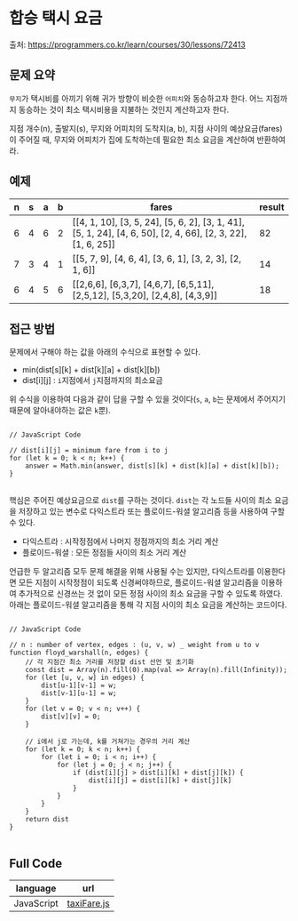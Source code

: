 # 합승 택시 요금

출처: https://programmers.co.kr/learn/courses/30/lessons/72413

## 문제 요약

`무지`가 택시비를 아끼기 위해 귀가 방향이 비슷한 `어피치`와 동승하고자 한다. 어느 지점까지 동승하는 것이 최소 택시비용을 지불하는 것인지 계산하고자 한다.

지점 개수(n), 출발지(s), 무지와 어피치의 도착지(a, b), 지점 사이의 예상요금(fares)이 주어질 때, 무지와 어피치가 집에 도착하는데 필요한 최소 요금을 계산하여 반환하여라.

## 예제

|n|s|a|b|fares|result|
|-|-|-|-|-|-|
|6|4|6|2|[[4, 1, 10], [3, 5, 24], [5, 6, 2], [3, 1, 41], [5, 1, 24], [4, 6, 50], [2, 4, 66], [2, 3, 22], [1, 6, 25]]|82|
|7|3|4|1|[[5, 7, 9], [4, 6, 4], [3, 6, 1], [3, 2, 3], [2, 1, 6]]|14|
|6|4|5|6|[[2,6,6], [6,3,7], [4,6,7], [6,5,11], [2,5,12], [5,3,20], [2,4,8], [4,3,9]]|18|

## 접근 방법

문제에서 구해야 하는 값을 아래의 수식으로 표현할 수 있다.
- min(dist[s][k] + dist[k][a] + dist[k][b])
- dist[i][j] : `i`지점에서 `j`지점까지의 최소요금

위 수식을 이용하여 다음과 같이 답을 구할 수 있을 것이다(`s`, `a`, `b`는 문제에서 주어지기 때문에 알아내야하는 값은 `k`뿐). 
<pre>
<code>
// JavaScript Code

// dist[i][j] = minimum fare from i to j
for (let k = 0; k < n; k++) {
	answer = Math.min(answer, dist[s][k] + dist[k][a] + dist[k][b]);
}
</code>
</pre>

핵심은 주어진 예상요금으로 `dist`를 구하는 것이다. `dist`는 각 노드들 사이의 최소 요금을 저장하고 있는 변수로 다익스트라 또는 플로이드-워셜 알고리즘 등을 사용하여 구할 수 있다.
- 다익스트라 : 시작정점에서 나머지 정점까지의 최소 거리 계산
- 플로이드-워셜 : 모든 정점들 사이의 최소 거리 계산

언급한 두 알고리즘 모두 문제 해결을 위해 사용될 수는 있지만, 다익스트라를 이용한다면 모든 지점이 시작정점이 되도록 신경써야하므로, 플로이드-워셜 알고리즘을 이용하여 추가적으로 신경쓰는 것 없이 모든 정점 사이의 최소 요금을 구할 수 있도록 하였다. 아래는 플로이드-워셜 알고리즘을 통해 각 지점 사이의 최소 요금을 계산하는 코드이다.
<pre>
<code>
// JavaScript Code

// n : number of vertex, edges : (u, v, w) _ weight from u to v
function floyd_warshall(n, edges) {
	// 각 지점간 최소 거리를 저장할 dist 선언 및 초기화
	const dist = Array(n).fill(0).map(val => Array(n).fill(Infinity));
	for (let [u, v, w] in edges) {
		dist[u-1][v-1] = w;
		dist[v-1][u-1] = w;
	}
	for (let v = 0; v < n; v++) {
		dist[v][v] = 0;
	}
	
	// i에서 j로 가는데, k를 거쳐가는 경우의 거리 계산
	for (let k = 0; k < n; k++) {
		for (let i = 0; i < n; i++) {
			for (let j = 0; j < n; j++) {
				if (dist[i][j] > dist[i][k] + dist[j][k]) {
					dist[i][j] = dist[i][k] + dist[j][k]
				}
			}
		}
	}
	return dist
}
</code>
</pre>

## Full Code
|language|url|
|--------|---|
|JavaScript|[taxiFare.js](https://github.com/opwe37/Algorithm-Study/blob/master/LeetCode/src/taxiFare.js)|
